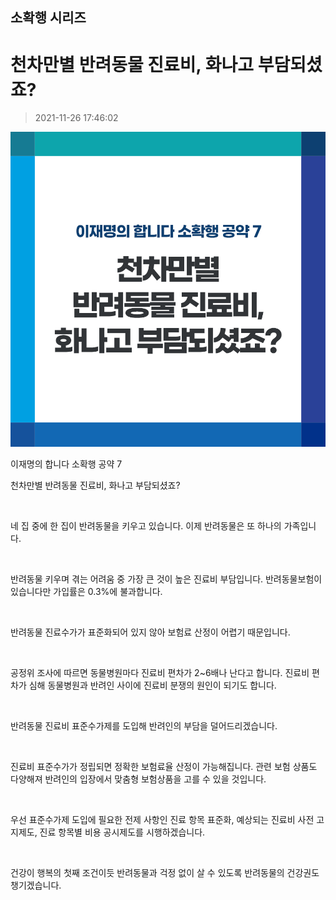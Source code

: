 ## 소확행 시리즈
# 천차만별 반려동물 진료비, 화나고 부담되셨죠?
> 2021-11-26 17:46:02

![천차만별 반려동물 진료비, 화나고 부담되셨죠?](007.png)

이재명의 합니다 소확행 공약 7

천차만별 반려동물 진료비, 화나고 부담되셨죠?

​

네 집 중에 한 집이 반려동물을 키우고 있습니다. 이제 반려동물은 또 하나의 가족입니다.

​

반려동물 키우며 겪는 어려움 중 가장 큰 것이 높은 진료비 부담입니다. 반려동물보험이 있습니다만 가입률은 0.3%에 불과합니다.

​

반려동물 진료수가가 표준화되어 있지 않아 보험료 산정이 어렵기 때문입니다.

​

공정위 조사에 따르면 동물병원마다 진료비 편차가 2~6배나 난다고 합니다. 진료비 편차가 심해 동물병원과 반려인 사이에 진료비 분쟁의 원인이 되기도 합니다.

​

반려동물 진료비 표준수가제를 도입해 반려인의 부담을 덜어드리겠습니다.

​

진료비 표준수가가 정립되면 정확한 보험료율 산정이 가능해집니다. 관련 보험 상품도 다양해져 반려인의 입장에서 맞춤형 보험상품을 고를 수 있을 것입니다.

​

우선 표준수가제 도입에 필요한 전제 사항인 진료 항목 표준화, 예상되는 진료비 사전 고지제도, 진료 항목별 비용 공시제도를 시행하겠습니다.

​

건강이 행복의 첫째 조건이듯 반려동물과 걱정 없이 살 수 있도록 반려동물의 건강권도 챙기겠습니다.